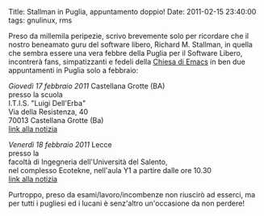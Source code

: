 Title: Stallman in Puglia, appuntamento doppio!
Date:  2011-02-15 23:40:00
tags: gnulinux, rms

Preso da millemila peripezie, scrivo brevemente solo per ricordare che il nostro beneamato guru del software libero, Richard M. Stallman, in quella che sembra essere una vera febbre della Puglia per il Software Libero, incontrerà fans, simpatizzanti e fedeli della [Chiesa di Emacs][1] in ben due appuntamenti in Puglia solo a febbraio:

*Giovedì 17 febbraio 2011*
Castellana Grotte (BA)  
presso la scuola  
I.T.I.S. "Luigi Dell'Erba"  
Via della Resistenza, 40  
70013 Castellana Grotte (Ba)  
[link alla notizia][2]

*Venerdì 18 febbraio 2011*
Lecce  
presso la  
facoltà di Ingegneria dell'Università del Salento,  
nel complesso Ecotekne, nell'aula Y1 a partire dalle ore 10.30  
[link alla notizia][3]

Purtroppo, preso da esami/lavoro/incombenze non riuscirò ad esserci, ma per tutti i pugliesi ed i lucani è senz'altro un'occasione da non perdere!

   [1]: https://secure.wikimedia.org/wikipedia/en/wiki/Church_of_Emacs#Humour
   [2]: http://lxcc.it.gg/Stallman-in-Puglia.htm
   [3]: http://www.grandesalento.org/index.php?option=com_content&view=article&id=3440:18-febbraio-2011-stallman-a-lecce&catid=21:eventi-nel-grande-salento-concerti&Itemid=76

